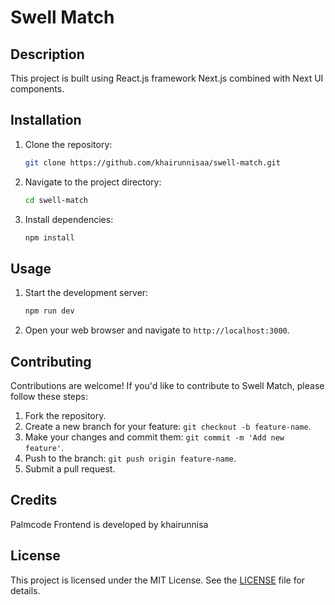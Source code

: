 # Swell Match

## Description
This project is built using React.js framework Next.js combined with Next UI components.
## Installation

1. Clone the repository:

   ```bash
   git clone https://github.com/khairunnisaa/swell-match.git
   ```

2. Navigate to the project directory:

   ```bash
   cd swell-match
   ```

3. Install dependencies:
   ```bash
   npm install
   ```

## Usage

1. Start the development server:

   ```bash
   npm run dev
   ```

2. Open your web browser and navigate to `http://localhost:3000`.

## Contributing

Contributions are welcome! If you'd like to contribute to Swell Match, please follow these steps:

1. Fork the repository.
2. Create a new branch for your feature: `git checkout -b feature-name`.
3. Make your changes and commit them: `git commit -m 'Add new feature'`.
4. Push to the branch: `git push origin feature-name`.
5. Submit a pull request.

## Credits

Palmcode Frontend is developed by khairunnisa

## License

This project is licensed under the MIT License. See the [LICENSE](LICENSE) file for details.
